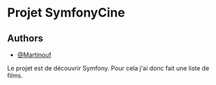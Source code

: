 
# Projet SymfonyCine




## Authors

- [@Martinouf](https://github.com/Martinouf)

Le projet est de découvrir Symfony. Pour cela j'ai donc fait une liste de films.

